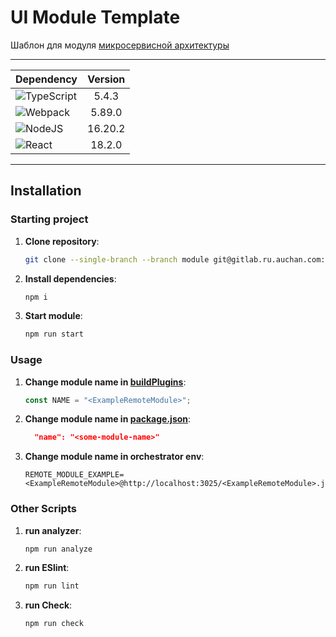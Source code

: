 # UI Module Template
Шаблон для модуля [микросервисной архитектуры](https://webpack.js.org/concepts/module-federation/)

--- 

| Dependency  | Version   | 
|-------------|:-----------:|
| ![TypeScript](https://img.shields.io/badge/typescript-%23007ACC.svg?style=for-the-badge&logo=typescript&logoColor=white)  | 5.4.3    |
| ![Webpack](https://img.shields.io/badge/webpack-%238DD6F9.svg?style=for-the-badge&logo=webpack&logoColor=black)      | 5.89.0   |
| ![NodeJS](https://img.shields.io/badge/node.js-6DA55F?style=for-the-badge&logo=node.js&logoColor=white)   | 16.20.2  |
| ![React](https://img.shields.io/badge/react-%2320232a.svg?style=for-the-badge&logo=react&logoColor=%2361DAFB)        | 18.2.0   |

---

## Installation

### Starting project

1. **Clone repository**:

   ```bash
   git clone --single-branch --branch module git@gitlab.ru.auchan.com:enterprise-development-team/archive/templates/ui-module-template.git
	 ```

2. **Install dependencies**:

   ```bash
   npm i
   ```

3. **Start module**:

   ```bash
   npm run start
   ```

### Usage

1. **Change module name in [buildPlugins](./config/build/buildPlugins.ts)**:
	```ts
	const NAME = "<ExampleRemoteModule>";
	```

2. **Change module name in [package.json](./package.json)**:
	```json
	  "name": "<some-module-name>"
	```

3. **Change module name in orchestrator env**:
	```.env
	REMOTE_MODULE_EXAMPLE=<ExampleRemoteModule>@http://localhost:3025/<ExampleRemoteModule>.js
	```


### Other Scripts

1. **run analyzer**:

	 ```bash
   npm run analyze
   ```

2. **run ESlint**:
	
	```bash
	npm run lint
	```

3. **run Check**:

	```bash
	npm run check
	```